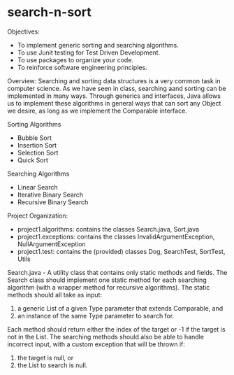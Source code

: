 # search-n-sort

Objectives:
  - To implement generic sorting and searching algorithms.
  - To use Junit testing for Test Driven Development.
  - To use packages to organize your code.
  - To reinforce software engineering principles.

Overview:
Searching and sorting data structures is a very common task in computer science. As we have seen in class, searching aand sorting can be implemented in many ways. Through generics and
interfaces, Java allows us to implement these algorithms in general ways that can sort any Object
we desire, as long as we implement the Comparable interface.

Sorting Algorithms
  - Bubble Sort
  - Insertion Sort
  - Selection Sort
  - Quick Sort

Searching Algorithms
  - Linear Search
  - Iterative Binary Search
  - Recursive Binary Search

Project Organization:
  - project1.algorithms: contains the classes Search.java, Sort.java
  - project1.exceptions: contains the classes InvalidArgumentException, NullArgumentException
  - project1.test: contains the (provided) classes Dog, SearchTest, SortTest, Utils

Search.java - A utility class that contains only static methods and fields. The Search class
should implement one static method for each searching algorithm (with a wrapper method
for recursive algorithms). The static methods should all take as input:

1. a generic List of a given Type parameter that extends Comparable, and
2. an instance of the same Type parameter to search for.

Each method should return either the index of the target or -1 if the target is not in the List. The searching methods should also be able to handle incorrect input, with a custom
exception that will be thrown if:
1. the target is null, or
2. the List to search is null.
